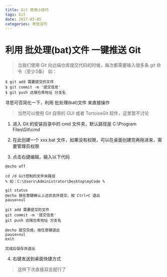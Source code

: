 ```yaml
---
title: Git 使用小技巧
tags: Git
date: 2017-03-05
categories: 奇技淫巧
---
```


# 利用 批处理(bat)文件 一键推送 Git

> 当我们使用 Git 向远端仓库提交代码的时候，每次都需要输入很多条 git 命令（至少3条）
如：
~~~
$ git add 需要提交的文件
$ git commit -m '提交信息'
$ git push 远端仓库地址 分支名
~~~

寻思可否简化一下，利用 批处理(bat)文件 来直接操作
> 当然可以使用 Git 自带的 GUI 或者 TortoiseGit 软件，这里暂不讨论

1. 进入 Git 的安装目录中的 cmd 文件夹，默认路径是 C:\Program Files\Git\cmd 

2. 在此创建一个 xxx.bat 文件，如果没有权限，可以在桌面创建完再拖进来，需要管理员权限

3. 点击右键编辑，输入以下代码
~~~
@echo off

cd /d Git控制的文件夹路径
% 如：C:\Users\Administrator\Desktop\myCode %

git status
@echo 按任意键确认上述状态并提交，按 Ctrl+C 退出
pause>nul

git add 需要提交的文件
git commit -m '提交信息'
git push 远端仓库地址 分支名

@echo 提交完成，按任意键退出
pause>nul
exit
~~~
    完成后保存并退出

4. 右键发送到桌面快捷方式
> 这样下次直接双击就行了